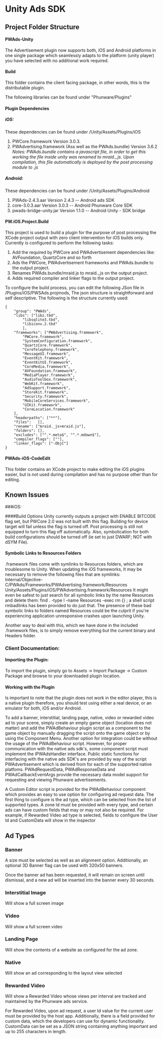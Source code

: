 Unity Ads SDK
================



Project Folder Structure
---------------


#### PWAds-Unity

The Advertisement plugin now supports both, iOS and Android platforms in one single package which seamlessly adapts to the platform (unity player) you have selected with no additional work required.

#### Build

This folder contains the client facing package, in other words, this is the distributable plugin.

The following libraries can be found under "Phunware/Plugins"


#### Plugin Dependencies

##### iOS:

These dependencies can be found under /Unity/Assets/Plugins/iOS
    
1. PWCore.framework Version 3.0.3.
2. PWAdvertising.framework (Ass well as the PWAds.bundle) Version 3.6.2
    *Notes: PWAds.bundle contains a javascript file, in order to get this working the file inside unity was renamed to mraid._js. Upon compilation, this file automatically is deployed by the post processing module to .js*
 
##### Android:

These dependencies can be found under /Unity/Assets/Plugins/Android
    
1. PWAds-2.4.3.aar Version 2.4.3 -- Android ads SDK
2. core-3.0.3.aar   Version 3.0.3 -- Android Phunware Core SDK
3. pwads-bridge-unity.jar Version 1.1.0 -- Android Unity - SDK bridge


#### PW.iOS.Project.Build

This project is used to build a plugin for the purpose of post processing the XCode project output with zero client intervention for iOS builds only. Currently is configured to perform the following tasks:

1. Add the required by PWCore and PWAdvertisement dependencies like: AVFoundation, QuartzCore and so forth
2. Ads the PWCore, PWAdvertisement frameworks and PWAds.bundle to the output project.
3. Renames PWAds.bundle/mraid.js to mraid._js on the output project.
4. Adds required compiler and linker flags to the output project.

To configure the build process, you can edit the following JSon file in /Plugins/iOS/PWSAds.projmods, The json structure is straightforward and self descriptive. The following is the structure currently used:

````
{
    "group": "PWAds",
    "libs": ["libz.tbd",
    	"libsqlite3.tbd",
    	"libiconv.2.tbd"
    	],
    "frameworks": ["PWAdvertising.framework",
    	"PWCore.framework",
    	"SystemConfiguration.framework",
		"QuartzCore.framework",
		"CoreTelephony.framework",
		"MessageUI.framework",
		"EventKit.framework",
		"EventKitUI.framework",
		"CoreMedia.framework",
		"AVFoundation.framework",
		"MediaPlayer.framework",
		"AudioToolbox.framework",
		"WebKit.framework",
		"AdSupport.framework",
		"StoreKit.framework",
		"Security.framework",
		"MobileCoreServices.framework",
		"UIKit.framework",
		"CoreLocation.framework"
    ],
    "headerpaths": ["**"],
    "files":   [],
    "rename": ["mraid._js>mraid.js"],
    "folders": [],
    "excludes": ["^.*.meta$", "^.*.mdown$"],
    "compiler_flags": [""],
    "linker_flags": ["-ObjC"]
}
````


#### PWAds-iOS-CodeEdit

This folder contains an XCode project to make editing the iOS plugins easier, but is not used during compilation and has no purpose other than for editing.



## Known Issues

###iOS:

####Build Options
Unity currently outputs a project with ENABLE BITCODE flag set, but PWCore 2.0 was not built with this flag. Building for device target will fail unless the flag is turned off.  Post processing is still not equipped to turn this flag off automatically.  Also, symbolication for both build configurations should be turned off (ie set to just DWARF; NOT with dSYM File).

#### Symbolic Links to Resources Folders
.framework files come with symlinks to Resources folders, which are troublesome to Unity.  When updating the iOS frameworks, It may be necessary to remove the following files that are symlinks:
Internal/Objective-C/PWAds/Frameworks/PWAdvertising.framework/Resources
Unity/Assets/Plugins/iOS/PWAdvertising.framework/Resources
It might even be safest to just search for all symbolic links by the name Resources and delete them: find . -type l -name Resources -exec rm {} \;
a shell script rmbadlinks has been provided to do just that.  The presence of these bad symbolic links to folders named Resources could be the culprit if you're experiencing application unresponsive crashes upon launching Unity.

Another way to deal with this, which we have done in the included .framework files, is to simply remove everything but the current binary and Headers folder.

### Client Documentation:

#### Importing the Plugin:

To import the plugin, simply go to Assets -> Import Package -> Custom Package and browse to your downloaded plugin location.


#### Working with the Plugin

Is important to note that the plugin does not work in the editor player, this is a native plugin therefore, you should test using either a real device, or an emulator for both, iOS and/or Android. 

To add a banner, interstitial, landing page, native, video or rewarded video ad to your scene, simply create an empty game object (location does not matter) and add the PWAdBehaviour plugin script as a component to the game object by manually dragging the script onto the game object or by using the Component Menu.  Another option for integration could be without the usage of the PWAdBehaviour script.  However, for proper communication with the native ads sdk's, some component script must implement the IPWAdsHandler interface.  Public static functions for interfacing with the native ads SDK's are provided by way of the script PWAdvertisement which is derived from for each of the supported native platfoms.  PWAdRequestData, PWAdResponseData and PWAdCallbackEventArgs provide the necessary data model support for requesting and viewing Phunware advertisements.

A Custom Editor script is provided for the PWAdBehaviour component which provides an easy to use option for configuring ad request data.  The first thing to configure is the ad type, which can be selected from the list of supported types.  A zone Id must be provided with every type, and certain ads can have custom fields that may or may not also be required.  For example, if Rewarded Video ad type is selected, fields to configure the User Id and CustomData will show in the inspector

## Ad Types
### Banner
A size must be selected as well as an alignment option.  Additionally, an optional 3D Banner flag can be used with 320x50 banners.

Once the banner ad has been requested, it will remain on screen until dismissal, and a new ad will be inserted into the banner every 30 seconds.
### Interstitial Image
Will show a full screen image

### Video
Will show a full screen video

### Landing Page
Will show the contents of a website as configured for the ad zone.

### Native
Will show an ad corresponding to the layout view selected

### Rewarded Video
Will show a Rewarded Video whose views per interval are tracked and maintained by the Phunware ads service.

For Rewarded Video, upon ad request, a user Id value for the current user must be provided by the host app.  Additionally, there is a field provided for custom data, which the developers can use for dynamic functionality.  CustomData can be set as a JSON string containing anything important and up to 255 characters in length.
